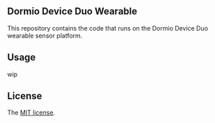 ## Dormio Device Duo Wearable

This repository contains the code that runs on the Dormio Device Duo wearable sensor platform.

## Usage

wip

## License

The [MIT license](http://opensource.org/licenses/MIT).

